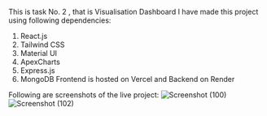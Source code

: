 This is task No. 2 , that is Visualisation Dashboard
I have made this project using following dependencies:
1. React.js
2. Tailwind CSS
3. Material UI
4. ApexCharts
5. Express.js
6. MongoDB 
Frontend is hosted on Vercel and Backend on Render

Following are screenshots of the live project:
![Screenshot (100)](https://github.com/user-attachments/assets/15609f36-3e41-40f1-93fd-158b4add5be3)
![Screenshot (102)](https://github.com/user-attachments/assets/374616e2-6cdf-423e-abb3-a2d5e6a43eb1)
